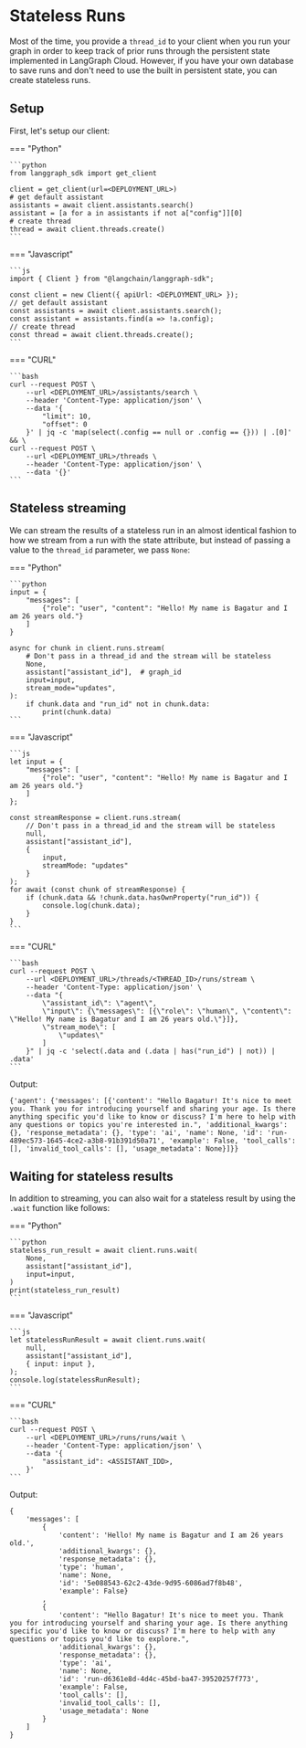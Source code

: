 # Stateless Runs

Most of the time, you provide a `thread_id` to your client when you run your graph in order to keep track of prior runs through the persistent state implemented in LangGraph Cloud. However, if you have your own database to save runs and don't need to use the built in persistent state, you can create stateless runs.

## Setup

First, let's setup our client:

=== "Python"

    ```python
    from langgraph_sdk import get_client

    client = get_client(url=<DEPLOYMENT_URL>)
    # get default assistant
    assistants = await client.assistants.search()
    assistant = [a for a in assistants if not a["config"]][0]
    # create thread
    thread = await client.threads.create()
    ```

=== "Javascript"

    ```js
    import { Client } from "@langchain/langgraph-sdk";

    const client = new Client({ apiUrl: <DEPLOYMENT_URL> });
    // get default assistant
    const assistants = await client.assistants.search();
    const assistant = assistants.find(a => !a.config);
    // create thread
    const thread = await client.threads.create();
    ```

=== "CURL"

    ```bash
    curl --request POST \
        --url <DEPLOYMENT_URL>/assistants/search \
        --header 'Content-Type: application/json' \
        --data '{
            "limit": 10,
            "offset": 0
        }' | jq -c 'map(select(.config == null or .config == {})) | .[0]' && \
    curl --request POST \
        --url <DEPLOYMENT_URL>/threads \
        --header 'Content-Type: application/json' \
        --data '{}'
    ```

## Stateless streaming

We can stream the results of a stateless run in an almost identical fashion to how we stream from a run with the state attribute, but instead of passing a value to the `thread_id` parameter, we pass `None`:

=== "Python"

    ```python
    input = {
        "messages": [
            {"role": "user", "content": "Hello! My name is Bagatur and I am 26 years old."}
        ]
    }

    async for chunk in client.runs.stream(
        # Don't pass in a thread_id and the stream will be stateless
        None,
        assistant["assistant_id"],  # graph_id
        input=input,
        stream_mode="updates",
    ):
        if chunk.data and "run_id" not in chunk.data:
            print(chunk.data)
    ```

=== "Javascript"

    ```js
    let input = {
        "messages": [
            {"role": "user", "content": "Hello! My name is Bagatur and I am 26 years old."}
        ]
    };

    const streamResponse = client.runs.stream(
        // Don't pass in a thread_id and the stream will be stateless
        null,
        assistant["assistant_id"],
        {
            input,
            streamMode: "updates"
        }
    );
    for await (const chunk of streamResponse) {
        if (chunk.data && !chunk.data.hasOwnProperty("run_id")) {
            console.log(chunk.data);
        }
    }
    ```

=== "CURL"

    ```bash
    curl --request POST \
        --url <DEPLOYMENT_URL>/threads/<THREAD_ID>/runs/stream \
        --header 'Content-Type: application/json' \
        --data "{
            \"assistant_id\": \"agent\",
            \"input\": {\"messages\": [{\"role\": \"human\", \"content\": \"Hello! My name is Bagatur and I am 26 years old.\"}]},
            \"stream_mode\": [
                \"updates\"
            ]
        }" | jq -c 'select(.data and (.data | has("run_id") | not)) | .data'
    ```

Output:

    {'agent': {'messages': [{'content': "Hello Bagatur! It's nice to meet you. Thank you for introducing yourself and sharing your age. Is there anything specific you'd like to know or discuss? I'm here to help with any questions or topics you're interested in.", 'additional_kwargs': {}, 'response_metadata': {}, 'type': 'ai', 'name': None, 'id': 'run-489ec573-1645-4ce2-a3b8-91b391d50a71', 'example': False, 'tool_calls': [], 'invalid_tool_calls': [], 'usage_metadata': None}]}}

## Waiting for stateless results

In addition to streaming, you can also wait for a stateless result by using the `.wait` function like follows:

=== "Python"

    ```python
    stateless_run_result = await client.runs.wait(
        None,
        assistant["assistant_id"],
        input=input,
    )
    print(stateless_run_result)
    ```

=== "Javascript"

    ```js
    let statelessRunResult = await client.runs.wait(
        null,
        assistant["assistant_id"],
        { input: input },
    );
    console.log(statelessRunResult);
    ```

=== "CURL"

    ```bash
    curl --request POST \
        --url <DEPLOYMENT_URL>/runs/runs/wait \
        --header 'Content-Type: application/json' \
        --data '{
            "assistant_id": <ASSISTANT_IDD>,
        }'
    ```

Output:

    {
        'messages': [
            {
                'content': 'Hello! My name is Bagatur and I am 26 years old.',
                'additional_kwargs': {},
                'response_metadata': {},
                'type': 'human',
                'name': None,
                'id': '5e088543-62c2-43de-9d95-6086ad7f8b48',
                'example': False}
            ,
            {
                'content': "Hello Bagatur! It's nice to meet you. Thank you for introducing yourself and sharing your age. Is there anything specific you'd like to know or discuss? I'm here to help with any questions or topics you'd like to explore.",
                'additional_kwargs': {},
                'response_metadata': {},
                'type': 'ai',
                'name': None,
                'id': 'run-d6361e8d-4d4c-45bd-ba47-39520257f773',
                'example': False,
                'tool_calls': [],
                'invalid_tool_calls': [],
                'usage_metadata': None
            }
        ]
    }
